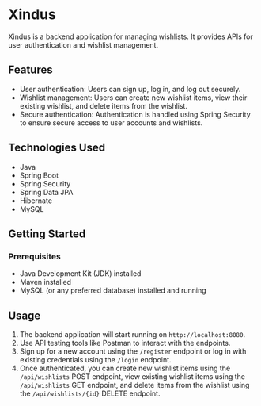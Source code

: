 # Xindus

Xindus is a backend application for managing wishlists. It provides APIs for user authentication and wishlist management.

## Features

- User authentication: Users can sign up, log in, and log out securely.
- Wishlist management: Users can create new wishlist items, view their existing wishlist, and delete items from the wishlist.
- Secure authentication: Authentication is handled using Spring Security to ensure secure access to user accounts and wishlists.

## Technologies Used

- Java
- Spring Boot
- Spring Security
- Spring Data JPA
- Hibernate
- MySQL

## Getting Started

### Prerequisites

- Java Development Kit (JDK) installed
- Maven installed
- MySQL (or any preferred database) installed and running

## Usage

1. The backend application will start running on `http://localhost:8080`.
2. Use API testing tools like Postman to interact with the endpoints.
3. Sign up for a new account using the `/register` endpoint or log in with existing credentials using the `/login` endpoint.
4. Once authenticated, you can create new wishlist items using the `/api/wishlists` POST endpoint, view existing wishlist items using the `/api/wishlists` GET endpoint, and delete items from the wishlist using the `/api/wishlists/{id}` DELETE endpoint.
